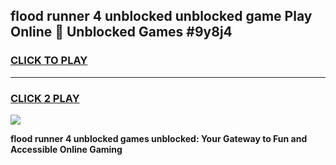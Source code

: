
## flood runner 4 unblocked unblocked game Play Online 👋 Unblocked Games #9y8j4
<h3>
<a href="https://premium.freeplayer.one?title=flood_runner_4_unblocked&ref=21F">CLICK TO PLAY</a></h3>
<hr>

<h3>
<a href="https://premium.freeplayer.one?title=flood_runner_4_unblocked&ref=21F">CLICK 2 PLAY</a>
  
</h3>

<a href="https://premium.freeplayer.one?title=flood_runner_4_unblocked&ref=21F/"><img src="https://clearcache.store/games.png"></a>


**flood runner 4 unblocked games unblocked: Your Gateway to Fun and Accessible Online Gaming**
